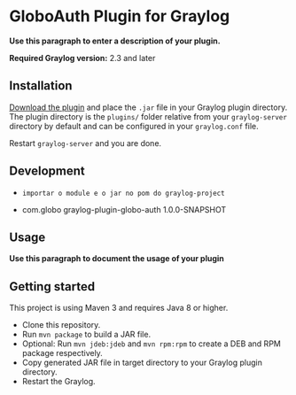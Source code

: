 # GloboAuth Plugin for Graylog


__Use this paragraph to enter a description of your plugin.__

**Required Graylog version:** 2.3 and later

Installation
------------

[Download the plugin](https://github.com/none/releases)
and place the `.jar` file in your Graylog plugin directory. The plugin directory
is the `plugins/` folder relative from your `graylog-server` directory by default
and can be configured in your `graylog.conf` file.

Restart `graylog-server` and you are done.

Development
-----------

* `importar o module e o jar no pom do graylog-project`

*  <dependency>
            <groupId>com.globo</groupId>
            <artifactId>graylog-plugin-globo-auth</artifactId>
            <version>1.0.0-SNAPSHOT</version>
        </dependency>

Usage
-----

__Use this paragraph to document the usage of your plugin__


Getting started
---------------

This project is using Maven 3 and requires Java 8 or higher.

* Clone this repository.
* Run `mvn package` to build a JAR file.
* Optional: Run `mvn jdeb:jdeb` and `mvn rpm:rpm` to create a DEB and RPM package respectively.
* Copy generated JAR file in target directory to your Graylog plugin directory.
* Restart the Graylog.

